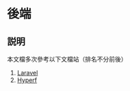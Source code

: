 # 後端

## 説明

本文檔多次參考以下文檔站（排名不分前後）

1. [Laravel](https://laravel.com/docs/11.x/)
2. [Hyperf](https://hyperf.wiki/3.1)